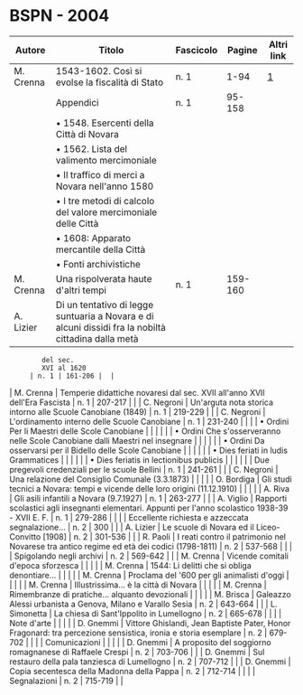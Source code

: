 # BSPN - 2004

| Autore    | Titolo                                                                                              | Fascicolo | Pagine  | Altri link                                             |
|-----------|-----------------------------------------------------------------------------------------------------|-----------|---------|--------------------------------------------------------|
| M. Crenna | 1543-1602. Così si evolse la fiscalità di Stato                                                     | n. 1      | 1-94    | [1](https://en.calameo.com/read/004733128d264ebc43b48) |
|           | Appendici                                                                                           | n. 1      | 95-158  |                                                        |
|           | • 1548. Esercenti della Città di Novara                                                             |           |         |                                                        |
|           | • 1562. Lista del valimento mercimoniale                                                            |           |         |                                                        |
|           | • Il traffico di merci a Novara nell'anno 1580                                                      |           |         |                                                        |
|           | • I tre metodi di calcolo del valore mercimoniale delle Città                                       |           |         |                                                        |
|           | • 1608: Apparato mercantile della Città                                                             |           |         |                                                        |
|           | • Fonti archivistiche                                                                               |           |         |                                                        |
| M. Crenna | Una rispolverata haute d'altri tempi                                                                | n. 1      | 159-160 |                                                        |
| A. Lizier | Di un tentativo di legge suntuaria a Novara e di alcuni dissidi fra la nobiltà cittadina dalla metà 

            del sec.
            XVI al 1620
         | n. 1 | 161-206 |  |

| M. Crenna | Temperie didattiche novaresi dal sec. XVII all'anno XVII dell'Era Fascista | n. 1 | 207-217 | |
| C. Negroni | Un'arguta nota storica intorno alle Scuole Canobiane (1849) | n. 1 | 219-229 | |
| C. Negroni | L'ordinamento interno delle Scuole Canobiane | n. 1 | 231-240 | |
| | • Ordini Per li Maestri delle Scole Canobiane | | | |
| | • Ordini Che s'osserveranno nelle Scole Canobiane dalli Maestri nel insegnare | | | |
| | • Ordini Da osservarsi per il Bidello delle Scole Canobiane | | | |
| | • Dies feriati in ludis Grammatices | | | |
| | • Dies feriatis in lectionibus publicis | | | |
| | Due pregevoli credenziali per le scuole Bellini | n. 1 | 241-261 | |
| C. Negroni | Una relazione del Consiglio Comunale (3.3.1873) | | | |
| O. Bordiga | Gli studi tecnici a Novara: tempi e vicende delle loro origini (11.12.1910) | | | |
| A. Riva | Gli asili infantili a Novara (9.7.1927) | n. 1 | 263-277 | |
| A. Viglio | Rapporti scolastici agli insegnanti elementari. Appunti per l'anno scolastico 1938-39 - XVII E. F. | n. 1 | 279-286 | |
| | Eccellente richiesta e azzeccata segnalazione... | n. 2 | 300 | |
| A. Lizier | Le scuole di Novara ed il Liceo-Convitto [1908] | n. 2 | 301-536 | |
| R. Paoli | I reati contro il patrimonio nel Novarese tra antico regime ed età dei codici (1798-1811) | n. 2 | 537-568 | |
| | Spigolando negli archivi | n. 2 | 569-642 | |
| M. Crenna | Vicende comitali d'epoca sforzesca | | | |
| M. Crenna | 1544: Li delitti che si obliga denontiare... | | | |
| M. Crenna | Proclama del '600 per gli animalisti d'oggi | | | |
| M. Crenna | Illustrissima... è la città di Novara | | | |
| M. Crenna | Rimembranze di pratiche... alquanto devozionali | | | |
| M. Brisca | Galeazzo Alessi urbanista a Genova, Milano e Varallo Sesia | n. 2 | 643-664 | |
| L. Simonetta | La chiesa di Sant'Ippolito in Lumellogno | n. 2 | 665-678 | |
| | Note d'arte | | | |
| D. Gnemmi | Vittore Ghislandi, Jean Baptiste Pater, Honor Fragonard: tra percezione sensistica, ironia e storia esemplare
| n. 2 | 679-702 | |
| | Comunicazioni | | | |
| D. Gnemmi | A proposito del soggiorno romagnanese di Raffaele Crespi | n. 2 | 703-706 | |
| D. Gnemmi | Sul restauro della pala tanziesca di Lumellogno | n. 2 | 707-712 | |
| D. Gnemmi | Copia secentesca della Madonna della Pappa | n. 2 | 712-714 | |
| | Segnalazioni | n. 2 | 715-719 | |
